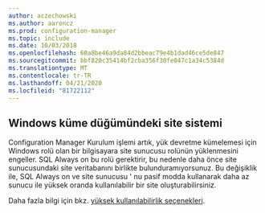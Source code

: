 ```yaml
---
author: aczechowski
ms.author: aaroncz
ms.prod: configuration-manager
ms.topic: include
ms.date: 10/03/2018
ms.openlocfilehash: 60a8be46a9da84d2bbeac79e4b1dad46ce5de847
ms.sourcegitcommit: bbf820c35414bf2cba356f30fe047c1a34c5384d
ms.translationtype: MT
ms.contentlocale: tr-TR
ms.lasthandoff: 04/21/2020
ms.locfileid: "81722112"
---
```

## <a name="site-system-on-windows-cluster-node"></a><a name="bkmk_cluster"></a>Windows küme düğümündeki site sistemi
<!--1359132-->

Configuration Manager Kurulum işlemi artık, yük devretme kümelemesi için Windows rolü olan bir bilgisayara site sunucusu rolünün yüklenmesini engeller. SQL Always on bu rolü gerektirir, bu nedenle daha önce site sunucusundaki site veritabanını birlikte bulunduramıyorsunuz. Bu değişiklik ile, SQL Always on ve site sunucusu ' nu pasif modda kullanarak daha az sunucu ile yüksek oranda kullanılabilir bir site oluşturabilirsiniz. 

Daha fazla bilgi için bkz. [yüksek kullanılabilirlik seçenekleri](../../../servers/deploy/configure/high-availability-options.md).


